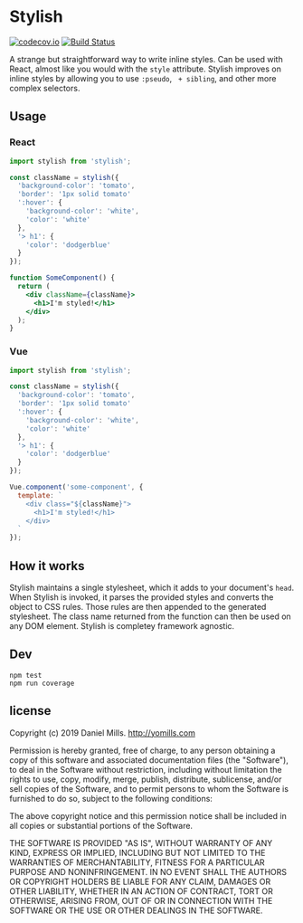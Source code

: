 # Stylish

[![codecov.io](https://codecov.io/github/dmamills/stylish/coverage.svg?branch=master)](https://codecov.io/github/dmamills/stylish?branch=master) [![Build Status](https://secure.travis-ci.org/dmamills/stylish.png)](http://travis-ci.org/dmamills/stylish)

A strange but straightforward way to write inline styles.
Can be used with React, almost like you would with the `style` attribute.
Stylish improves on inline styles by allowing you to use `:pseudo`, ` + sibling`, and other more complex selectors.

## Usage

### React
```jsx
import stylish from 'stylish';

const className = stylish({
  'background-color': 'tomato',
  'border': '1px solid tomato'
  ':hover': {
    'background-color': 'white',
    'color': 'white'
  },
  '> h1': {
    'color': 'dodgerblue'
  }
});

function SomeComponent() {
  return (
    <div className={className}>
      <h1>I'm styled!</h1>
    </div>
  );
}
```

### Vue
```js
import stylish from 'stylish';

const className = stylish({
  'background-color': 'tomato',
  'border': '1px solid tomato'
  ':hover': {
    'background-color': 'white',
    'color': 'white'
  },
  '> h1': {
    'color': 'dodgerblue'
  }
});

Vue.component('some-component', {
  template: `
    <div class="${className}">
      <h1>I'm styled!</h1>
    </div>
  `
});
```

## How it works

Stylish maintains a single stylesheet, which it adds to your document's `head`.
When Stylish is invoked, it parses the provided styles and converts the object to CSS rules.
Those rules are then appended to the generated stylesheet.
The class name returned from the function can then be used on any DOM element.
Stylish is completey framework agnostic.

## Dev

```
npm test
npm run coverage
```


## license

Copyright (c) 2019 Daniel Mills. http://yomills.com

Permission is hereby granted, free of charge, to any person obtaining a copy
of this software and associated documentation files (the "Software"), to deal
in the Software without restriction, including without limitation the rights
to use, copy, modify, merge, publish, distribute, sublicense, and/or sell
copies of the Software, and to permit persons to whom the Software is
furnished to do so, subject to the following conditions:

The above copyright notice and this permission notice shall be included in
all copies or substantial portions of the Software.

THE SOFTWARE IS PROVIDED "AS IS", WITHOUT WARRANTY OF ANY KIND, EXPRESS OR
IMPLIED, INCLUDING BUT NOT LIMITED TO THE WARRANTIES OF MERCHANTABILITY,
FITNESS FOR A PARTICULAR PURPOSE AND NONINFRINGEMENT. IN NO EVENT SHALL THE
AUTHORS OR COPYRIGHT HOLDERS BE LIABLE FOR ANY CLAIM, DAMAGES OR OTHER
LIABILITY, WHETHER IN AN ACTION OF CONTRACT, TORT OR OTHERWISE, ARISING FROM,
OUT OF OR IN CONNECTION WITH THE SOFTWARE OR THE USE OR OTHER DEALINGS IN
THE SOFTWARE.
